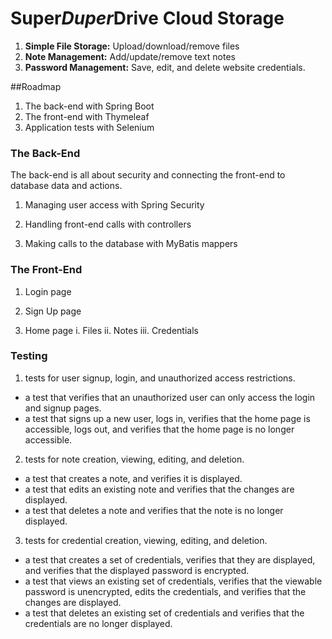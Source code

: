 # Super*Duper*Drive Cloud Storage

1. **Simple File Storage:** Upload/download/remove files
2. **Note Management:** Add/update/remove text notes
3. **Password Management:** Save, edit, and delete website credentials.  

##Roadmap

1. The back-end with Spring Boot
2. The front-end with Thymeleaf
3. Application tests with Selenium

### The Back-End
The back-end is all about security and connecting the front-end to database data and actions. 

1. Managing user access with Spring Security

2. Handling front-end calls with controllers

3. Making calls to the database with MyBatis mappers

### The Front-End

1. Login page

2. Sign Up page

3. Home page
 i. Files
 ii. Notes
 iii. Credentials

### Testing

1. tests for user signup, login, and unauthorized access restrictions.
 - a test that verifies that an unauthorized user can only access the login and signup pages.
 - a test that signs up a new user, logs in, verifies that the home page is accessible, logs out, and verifies that the home page is no longer accessible. 


2. tests for note creation, viewing, editing, and deletion.
 - a test that creates a note, and verifies it is displayed.
 - a test that edits an existing note and verifies that the changes are displayed.
 - a test that deletes a note and verifies that the note is no longer displayed.


3. tests for credential creation, viewing, editing, and deletion.
 - a test that creates a set of credentials, verifies that they are displayed, and verifies that the displayed password is encrypted.
 - a test that views an existing set of credentials, verifies that the viewable password is unencrypted, edits the credentials, and verifies that the changes are displayed.
 - a test that deletes an existing set of credentials and verifies that the credentials are no longer displayed.

